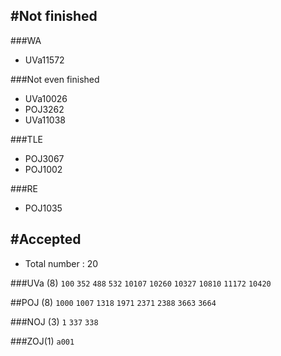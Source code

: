 #Not finished
---------------------------------------
###WA
- UVa11572

###Not even finished
- UVa10026
- POJ3262
- UVa11038

###TLE
- POJ3067
- POJ1002

###RE
- POJ1035

#Accepted
---------------------------------------
- Total number : 20

###UVa (8)
`100` `352`  `488` `532` `10107` `10260` `10327` `10810` `11172` `10420`

##POJ (8)
`1000` `1007` `1318` `1971` `2371` `2388` `3663` `3664`

###NOJ (3)
`1` `337` `338`

###ZOJ(1)
`a001`
